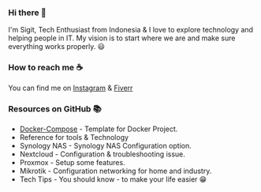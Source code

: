 ### Hi there 👋

I'm Sigit, Tech Enthusiast from Indonesia & I love to explore technology and helping people in IT. 
My vision is to start where we are and make sure everything works properly. 😃 

### How to reach me ☕
You can find me on [Instagram](https://www.instagram.com/geek.shift/) & [Fiverr](https://www.fiverr.com/sigitkusuma606)

### Resources on GitHub 📚
- [Docker-Compose](https://github.com/sigitkusuma/home-lab/tree/main/Docker-Compose) - Template for Docker Project.
- Reference for tools & Technology
- Synology NAS - Synology NAS Configuration option.
- Nextcloud - Configuration & troubleshooting issue.
- Proxmox - Setup some features.
- Mikrotik - Configuration networking for home and industry.
- Tech Tips - You should know - to make your life easier 😁

<!--
### Specialities
<details>
<summary>My top Expertice</summary>

| Rank | Tech |
|-----:|-----------|
|     1| Synology NAS|
|     2| Nextcloud|
|     3| Mikrotik|

</details>
**sigitkusuma/sigitkusuma** is a ✨ _special_ ✨ repository because its `README.md` (this file) appears on your GitHub profile.

Here are some ideas to get you started:

- 🔭 I’m currently working on ...
- 🌱 I’m currently learning ...
- 👯 I’m looking to collaborate on ...
- 🤔 I’m looking for help with ...
- 💬 Ask me about ...
- 📫 How to reach me: ...
- 😄 Pronouns: ...
- ⚡ Fun fact: ...
-->
